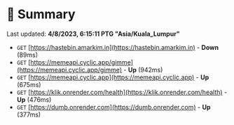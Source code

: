 # 📖 Summary
Last updated: **4/8/2023, 6:15:11 PTG "Asia/Kuala_Lumpur"**

- `GET` [https://hastebin.amarkim.in](https://hastebin.amarkim.in) - **Down** (89ms)
- `GET` [https://memeapi.cyclic.app/gimme](https://memeapi.cyclic.app/gimme) - **Up** (942ms)
- `GET` [https://memeapi.cyclic.app](https://memeapi.cyclic.app) - **Up** (675ms)
- `GET` [https://klik.onrender.com/health](https://klik.onrender.com/health) - **Up** (476ms)
- `GET` [https://dumb.onrender.com](https://dumb.onrender.com) - **Up** (377ms)
